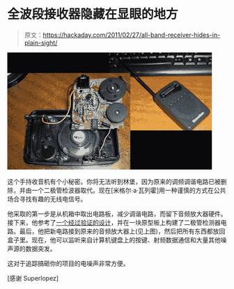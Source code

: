 # 全波段接收器隐藏在显眼的地方

> 原文：<https://hackaday.com/2011/02/27/all-band-receiver-hides-in-plain-sight/>

![](img/b0116977dada99ec940218153e2a5869.png "all-band-receiver-in-disguise")

这个手持收音机有个小秘密。你将无法听到林堡，因为原来的调频调谐电路已被删除，并由一个二极管检波器取代。现在[米格尔·a·瓦列霍]用一种谨慎的方式在公共场合寻找有趣的无线电信号。

他采取的第一步是从机箱中取出电路板，减少调谐电路，而留下音频放大器硬件。接下来，他参考了[一个经过验证的设计](http://www.techlib.com/electronics/allband.htm)，并在一块原型板上构建了二极管检测器电路。最后，他把新电路接到原来的音频放大器上(见上图)，然后把所有东西都放回盒子里。现在，他可以监听来自计算机键盘上的按键、射频数据通信和大量其他噪声源的数据突发。

这对于追踪搞砸你的项目的电噪声非常方便。

[感谢 Superlopez]